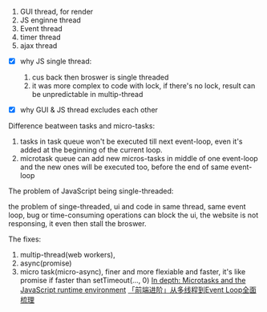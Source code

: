 


1. GUI thread, for render
2. JS enginne thread
3. Event thread
4. timer thread
5. ajax thread
- [x] why JS single thread:
  1. cus back then broswer is single threaded
  2. it was more complex to code with lock, if there's no lock, result can be unpredictable in multip-thread
  
- [x] why GUI & JS thread excludes each other


Difference beatween tasks and micro-tasks:
1. tasks in task queue won't be executed till next event-loop, even it's added at the beginning of the current loop.
2. microtask queue can add new micros-tasks in middle of one event-loop and the new ones will be executed too, before the end of same event-loop

The problem of JavaScript being single-threaded:

the problem of singe-threaded, ui and code in same thread, same event loop, bug or time-consuming operations can block the ui, the website is not responsing, it even then stall the broswer.

The fixes: 
1. multip-thread(web workers), 
2. async(promise)
3. micro task(micro-async), finer and more flexiable and faster, it's like promise if faster than setTimeout(..., 0)
[In depth: Microtasks and the JavaScript runtime environment](https://developer.mozilla.org/zh-CN/docs/Web/API/HTML_DOM_API/Microtask_guide/In_depth)
[「前端进阶」从多线程到Event Loop全面梳理](https://juejin.im/post/5d5b4c2df265da03dd3d73e5#heading-15)
